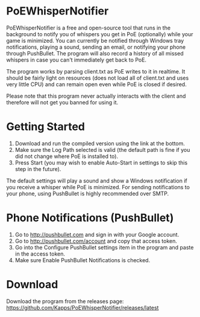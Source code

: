PoEWhisperNotifier
==================
PoEWhisperNotifier is a free and open-source tool that runs in the background to notify you of whispers you get in PoE (optionally) while your game is minimized. You can currently be notified through Windows tray notifications, playing a sound, sending an email, or notifying your phone through PushBullet. The program will also record a history of all missed whispers in case you can't immediately get back to PoE. 

The program works by parsing client.txt as PoE writes to it in realtime. It should be fairly light on resources (does not load all of client.txt and uses very little CPU) and can remain open even while PoE is closed if desired.

Please note that this program never actually interacts with the client and therefore will not get you banned for using it.

Getting Started
==================
1. Download and run the compiled version using the link at the bottom.
2. Make sure the Log Path selected is valid (the default path is fine if you did not change where PoE is installed to).
3. Press Start (you may wish to enable Auto-Start in settings to skip this step in the future).

The default settings will play a sound and show a Windows notification if you receive a whisper while PoE is minimized.
For sending notifications to your phone, using PushBullet is highly recommended over SMTP.

Phone Notifications (PushBullet)
==================
1. Go to http://pushbullet.com and sign in with your Google account.
2. Go to http://pushbullet.com/account and copy that access token.
3. Go into the Configure PushBullet settings item in the program and paste in the access token.
4. Make sure Enable PushBullet Notifications is checked.

Download
==================
Download the program from the releases page:
https://github.com/Kapps/PoEWhisperNotifier/releases/latest
